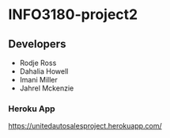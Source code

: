 # INFO3180-project2

## Developers
- Rodje Ross
- Dahalia Howell
- Imani Miller
- Jahrel Mckenzie


### Heroku App
https://unitedautosalesproject.herokuapp.com/

